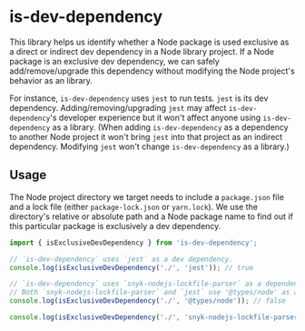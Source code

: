 # is-dev-dependency

This library helps us identify whether a Node package is used exclusive as a direct or indirect dev dependency in a Node library project. If a Node package is an exclusive dev dependency, we can safely add/remove/upgrade this dependency without modifying the Node project's behavior as an library.

For instance, `is-dev-dependency` uses `jest` to run tests. `jest` is its dev dependency. Adding/removing/upgrading `jest` may affect `is-dev-dependency`'s developer experience but it won't affect anyone using `is-dev-dependency` as a library. (When adding `is-dev-dependency` as a dependency to another Node project it won't bring `jest` into that project as an indirect dependency. Modifying `jest` won't change `is-dev-dependency` as a library.)

## Usage

The Node project directory we target needs to include a `package.json` file and a lock file (either `package-lock.json` or `yarn.lock`). We use the directory's relative or absolute path and a Node package name to find out if this particular package is exclusively a dev dependency.

```TypeScript
import { isExclusiveDevDependency } from 'is-dev-dependency';

// `is-dev-dependency` uses `jest` as a dev dependency.
console.log(isExclusiveDevDependency('./', 'jest')); // true

// `is-dev-dependency` uses `snyk-nodejs-lockfile-parser` as a dependency.
// Both `snyk-nodejs-lockfile-parser` and `jest` use '@types/node' as a dependency so it's a mixed dependency.
console.log(isExclusiveDevDependency('./', '@types/node')); // false

console.log(isExclusiveDevDependency('./', 'snyk-nodejs-lockfile-parser')); // false
```

